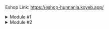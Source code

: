 Eshop Link: https://eshop-hunnania.koyeb.app/
<details>
    <summary>Module #1</summary>

# Module 1
## Reflection 1
I have applied most of the clean code principles that I've learned this week to my code in this tutorial.
Firstly, I have written my variables and arguments to be meaningful and self-descriptive. Secondly,
I have written my functions to be small, using descriptive names, and applied command query separation.
Then, I have written my codes with the right layout and formatting.

I have found a mistake in my `ProductList.html` where I wrote comments instead of explaining it through my code.
I think I can fix it by stating a class for the delete and edit button.

## Reflection 2
1. I feel like I have to practice more on writing unit tests because I'm still a little bit confused when
   writing it. The number of tests we should write depends on how many features we have and how complex it is.
   Having a 100% code coverage doesn't mean our code is guaranteed having no bugs and errors. Code coverage
   only measures the percentage of code that is executed by our tests. Our tests can also have bugs or errors
   and does not guarantee that all possible execution paths or scenarios have been tested.

</details>
<details>
    <summary>Module #2</summary>

# Module 2
1. I have added more unit tests for the product service, product controller, and homepage controller. The
strategies I used are to look at the code coverage report from jacoco. Then, I looked at which part is still
low for the code coverage percentage. After that, I clicked at the Java files one by one from the report and
make the unit tests for the methods that haven't been tested yet. After making the unit tests, I took a look at
the newest report and try to improve my code coverage if I still can.
2. Yes. To implement CI, I have used a few tools such as JUnit, Scorecard, and SonarCloud. These tools will help
me monitor, integrate, and validate code changes automatically. This ensures that changes are regularly and 
smoothly integrated into the main codebase, reducing integration issues. To implement CD, I have deployed my app to 
Koyeb with Dockerfile which is fast and efficient. This ensures that validated code changes are deployed to production 
or staging environments automatically, reducing manual intervention and deployment errors. Both workflows are automated, 
triggered by code changes in the repository, specifically, `master` branch. This automation speeds up the development 
cycle, improves code quality, and ensures that the latest changes are always available in the deployment environment.
</details>